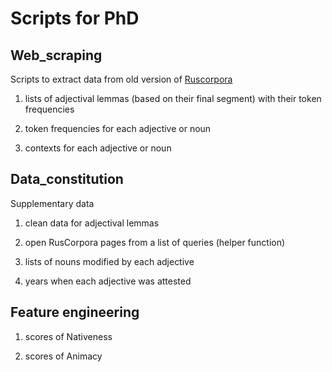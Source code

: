 # Scripts for PhD

## Web_scraping

Scripts to extract data from old version of [Ruscorpora](https://ruscorpora.ru/old/search-main.html)

1. lists of adjectival lemmas (based on their final segment) with their token frequencies

2. token frequencies for each adjective or noun

3. contexts for each adjective or noun

## Data_constitution

Supplementary data

1. clean data for adjectival lemmas

2. open RusCorpora pages from a list of queries (helper function)

3. lists of nouns modified by each adjective

4. years when each adjective was attested

## Feature engineering

1. scores of Nativeness

2. scores of Animacy
